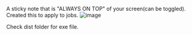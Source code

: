 A sticky note that is "ALWAYS ON TOP" of your screen(can be toggled).
Created this to apply to jobs.
![image](https://github.com/user-attachments/assets/3e1d4143-0fd0-475d-809d-5dbd5928fc03)

Check dist folder for exe file.
